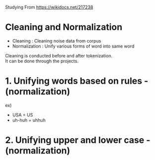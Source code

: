 Studying From https://wikidocs.net/217238

# Cleaning and Normalization 

* Cleaning : Cleaning noise data from corpus
* Normalization : Unify various forms of word into same word

Cleaning is conducted before and after tokenization.   
It can be done through the projects.

# 1. Unifying words based on rules - (normalization)
ex)
* USA = US
* uh-huh = uhhuh

# 2. Unifying upper and lower case - (normalization)

